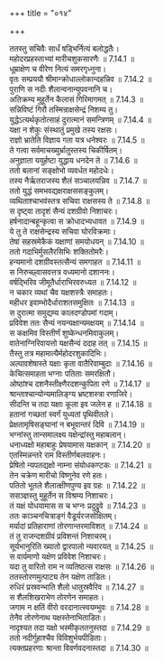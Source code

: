 +++
title = "०१४"

+++


  
ततस्तु सचिवैः सार्धं षड्भिर्नित्यं बलोद्धतैः।  
महोदरप्रहस्ताभ्यां मारीचशुकसारणैः ॥ 7.14.1 ॥   
धूम्राक्षेण च वीरेण नित्यं समरगृध्नुना।  
वृतः सम्प्रययौ श्रीमान्क्रोधाल्लोकान्दहन्निव ॥ 7.14.2 ॥   
पुराणि स नदीः शैलान्वनान्युपवनानि च।  
अतिक्रम्य मुहूर्तेन कैलासं गिरिमागमत् ॥ 7.14.3 ॥   
सन्निविष्टं गिरौ तस्मिन्राक्षसेन्द्रं निशम्य तु।  
युद्धेऽत्यर्थकृतोत्साहं दुरात्मानं समन्त्रिणम् ॥ 7.14.4 ॥   
यक्षा न शेकुः संस्थातुं प्रमुखे तस्य रक्षसः।  
राज्ञो भ्रातेति विज्ञाय गता यत्र धनेश्वरः ॥ 7.14.5 ॥   
ते गत्वा सर्वमाचख्युर्भ्रातुस्तस्य चिकीर्षितम्।  
अनुज्ञाता ययुर्हष्टा युद्धाय धनदेन ते ॥ 7.14.6 ॥   
ततो बलानां सङ्क्षोभो व्यवर्धत महोदधेः।  
तस्य नैर्ऋतराजस्य शैलं सञ्चालयन्निव ॥ 7.14.7 ॥   
ततो युद्धं समभवद्यक्षराक्षससङ्कुलम्।  
व्यथिताश्चाभवंस्तत्र सचिवा राक्षसस्य ते ॥ 7.14.8 ॥   
स दृष्ट्वा तादृशं सैन्यं दशग्रीवो निशाचरः।  
हर्षनादान्बहून्कृत्वा स क्रोधादभ्यधावत ॥ 7.14.9 ॥   
ये तु ते राक्षसेन्द्रस्य सचिवा घोरविक्रमाः।  
तेषां सहस्रमेकैकं यक्षाणां समयोधयन् ॥ 7.14.10 ॥   
ततो गदाभिर्मुसलैरसिभिः शक्तितोमरैः।  
हन्यमानो दशग्रीवस्तत्सैन्यं समगाहत ॥ 7.14.11 ॥   
स निरुच्छ्वासवत्तत्र वध्यमानो दशाननः।  
वर्षद्भिरिव जीमूतैर्धाराभिरवरुध्यत ॥ 7.14.12 ॥   
न चकार व्यथां चैव यक्षशस्त्रैः समाहतः।  
महीधर इवाम्भोदैर्धाराशतसमुक्षितः ॥ 7.14.13 ॥   
स दुरात्मा समुद्यम्य कालदण्डोपमां गदाम्।  
प्रविवेश ततः सैन्यं नयन्यक्षान्यमक्षयम् ॥ 7.14.14 ॥   
स कक्षमिव विस्तीर्णं शुष्केन्धनमिवाकुलम्।  
वातेनाग्निरिवायत्तो यक्षसैन्यं ददाह तत् ॥ 7.14.15 ॥   
तैस्तु तत्र महामात्यैर्महोदरशुकादिभिः।  
अल्पावशेषास्ते यक्षाः कृता वातैरिवाम्बुदाः ॥ 7.14.16 ॥   
केचित्समाहता भग्नाः पतिताः समरक्षितौ।  
ओष्ठांश्च दशनैस्तीक्ष्णैरदशन्कुपिता रणे ॥ 7.14.17 ॥   
श्रान्ताश्चान्योन्यमालिङ्ग्य भ्रष्टशस्त्रा रणाजिरे।  
सीदन्ति च तदा यक्षाः कूला इव जलेन ह ॥ 7.14.18 ॥   
हतानां गच्छतां स्वर्गं युध्यतां पृथिवीतले।  
प्रेक्षतामृषिसङ्घानां न बभूवान्तरं दिवि ॥ 7.14.19 ॥   
भग्नांस्तु तान्समालक्ष्य यक्षेन्द्रांस्तु महाबलान्।  
धनाध्यक्षो महाबाहुः प्रेषयामास यक्षकान् ॥ 7.14.20 ॥   
एतस्मिन्नन्तरे राम विस्तीर्णबलवाहनः।  
प्रेषितो न्यपतद्यक्षो नाम्ना संयोधकण्टकः ॥ 7.14.21 ॥   
तेन चक्रेण मारीचो विष्णुनेव रणे हतः।  
पतितो भूतले शैलात्क्षीणपुण्य इव ग्रहः ॥ 7.14.22 ॥   
ससञ्ज्ञस्तु मुहूर्तेन स विश्रम्य निशाचरः।  
तं यक्षं योधयामास स च भग्नः प्रदुद्रुवे ॥ 7.14.23 ॥   
ततः काञ्चनचित्राङ्गं वैडूर्यरजसोक्षितम्।  
मर्यादां प्रतिहाराणां तोरणान्तरमाविशत् ॥ 7.14.24 ॥   
तं तु राजन्दशग्रीवं प्रविशन्तं निशाचरम्।  
सूर्यभानुरिति ख्यातो द्वारपालो न्यवारयत् ॥ 7.14.25 ॥   
स वार्यमाणो यक्षेण प्रविवेश निशाचरः।  
यदा तु वारितो राम न व्यतिष्ठत्स राक्षसः ॥ 7.14.26 ॥   
ततस्तोरणमुत्पाट्य तेन यक्षेण ताडितः।  
रुधिरं प्रस्रवन्भाति शैलो धातुस्रवैरिव ॥ 7.14.27 ॥   
स शैलशिखराभेण तोरणेन समाहतः।  
जगाम न क्षतिं वीरो वरदानात्स्वयम्भुवः ॥ 7.14.28 ॥   
तेनैव तोरणेनाथ यक्षस्तेनाभिताडितः।  
नादृश्यत तदा यक्षो भस्मीकृततनुस्तदा ॥ 7.14.29 ॥   
ततो नदीर्गुहाश्चैव विविशुर्भयपीडिताः।  
त्यक्तप्रहरणाः श्रान्ता विवर्णवदनास्तदा ॥ 7.14.30 ॥   
